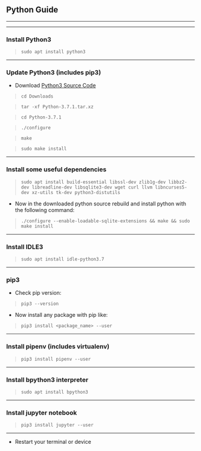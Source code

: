 ## Python Guide

***

***

### Install Python3
> `sudo apt install python3`


***

### Update Python3 (includes pip3)
* Download [Python3 Source Code](https://www.python.org/downloads/source/)

> `cd Downloads `

> `tar -xf Python-3.7.1.tar.xz`

> `cd Python-3.7.1`

> `./configure`

> `make`

> `sudo make install`


***

### Install some useful dependencies

> `sudo apt install build-essential libssl-dev zlib1g-dev libbz2-dev libreadline-dev libsqlite3-dev wget curl llvm libncurses5-dev xz-utils tk-dev python3-distutils`

* Now in the downloaded python source rebuild and install python with the following command: 

> `./configure --enable-loadable-sqlite-extensions && make && sudo make install`
***


### Install IDLE3
> `sudo apt install idle-python3.7`


***

### pip3

* Check pip version:

> `pip3 --version`

* Now install any package with pip like:

> `pip3 install <package_name> --user`


***

### Install pipenv (includes virtualenv)
> `pip3 install pipenv --user`


***

### Install bpython3 interpreter
> `sudo apt install bpython3`


***

### Install jupyter notebook
> `pip3 install jupyter --user`


***

* Restart your terminal or device
